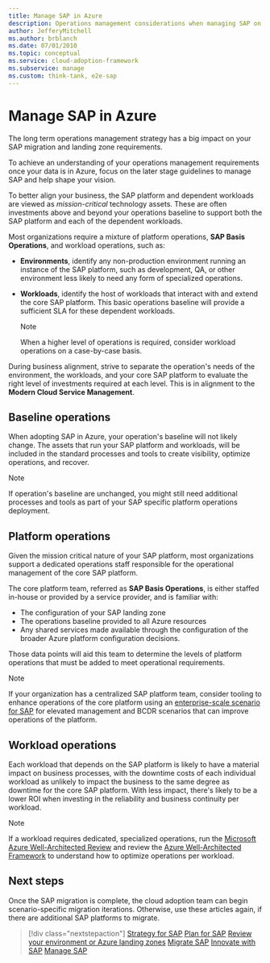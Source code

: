 ```yaml
---
title: Manage SAP in Azure
description: Operations management considerations when managing SAP on Azure
author: JefferyMitchell
ms.author: brblanch
ms.date: 07/01/2010
ms.topic: conceptual
ms.service: cloud-adoption-framework
ms.subservice: manage
ms.custom: think-tank, e2e-sap
---
```


# Manage SAP in Azure

The long term operations management strategy has a big impact on your SAP migration and landing zone requirements.

To achieve an understanding of your operations management requirements once your data is in Azure, focus on the later stage guidelines to manage SAP and help shape your vision.

To better align your business, the SAP platform and dependent workloads are viewed as *mission-critical* technology assets. These are often investments above and beyond your operations baseline to support both the SAP platform and each of the dependent workloads.

Most organizations require a mixture of platform operations, **SAP Basis Operations**, and workload operations, such as:

- **Environments**, identify any non-production environment running an instance of the SAP platform, such as development, QA, or other environment less likely to need any form of specialized operations.
- **Workloads**, identify the host of workloads that interact with and extend the core SAP platform. This basic operations baseline will provide a sufficient SLA for these dependent workloads.

   > [!NOTE]
   > When a higher level of operations is required, consider workload operations on a case-by-case basis.

During business alignment, strive to separate the operation's needs of the environment, the workloads, and your core SAP platform to evaluate the right level of investments required at each level. This is in alignment to the **Modern Cloud Service Management**.

## Baseline operations

When adopting SAP in Azure, your operation's baseline will not likely change. The assets that run your SAP platform and workloads, will be included in the standard processes and tools to create visibility, optimize operations, and recover.

> [!NOTE]
> If operation's baseline are unchanged, you might still need additional processes and tools as part of your SAP specific platform operations deployment.

## Platform operations

Given the mission critical nature of your SAP platform, most organizations support a dedicated operations staff responsible for the operational management of the core SAP platform.

The core platform team, referred as **SAP Basis Operations**, is either staffed in-house or provided by a service provider, and is familiar with:

- The configuration of your SAP landing zone
- The operations baseline provided to all Azure resources
- Any shared services made available through the configuration of the broader Azure platform configuration decisions.

Those data points will aid this team to determine the levels of platform operations that must be added to meet operational requirements.

> [!NOTE]
> If your organization has a centralized SAP platform team, consider tooling to enhance operations of the core platform using an [enterprise-scale scenario for SAP](./enterprise-scale-landing-zone.md) for elevated management and BCDR scenarios that can improve operations of the platform.

## Workload operations

Each workload that depends on the SAP platform is likely to have a material impact on business processes, with the downtime costs of each individual workload as unlikely to impact the business to the same degree as downtime for the core SAP platform. With less impact, there's likely to be a lower ROI when investing in the reliability and business continuity per workload.

> [!NOTE]
> If a workload requires dedicated, specialized operations, run the [Microsoft Azure Well-Architected Review](/assessments/?id=azure-architecture-review&mode=pre-assessment) and review the [Azure Well-Architected Framework](/azure/architecture/framework/) to understand how to optimize operations per workload.

## Next steps

Once the SAP migration is complete, the cloud adoption team can begin scenario-specific migration iterations. Otherwise, use these articles again, if there are additional SAP platforms to migrate.

> [!div class="nextstepaction"]
> [Strategy for SAP](./strategy.md)
> [Plan for SAP](./plan.md)
> [Review your environment or Azure landing zones](./ready.md)
> [Migrate SAP](./migrate.md)
> [Innovate with SAP](./innovate.md)
> [Manage SAP](./manage.md)
